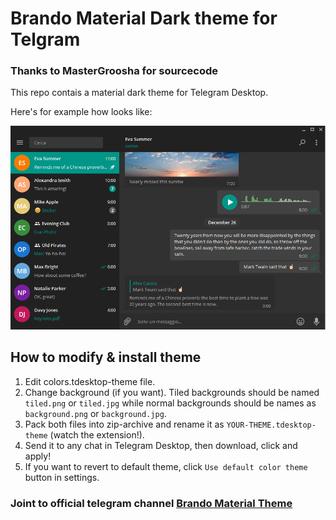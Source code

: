 # Brando Material Dark theme for Telgram
### Thanks to MasterGroosha for sourcecode

This repo contais a material dark theme for Telegram Desktop.

Here's for example how looks like:



![Brando Material Dark](https://github.com/Remeic/Brando-Telegram-Theme/blob/master/preview.png)


## How to modify & install theme

1) Edit colors.tdesktop-theme file.  
2) Change background (if you want). Tiled backgrounds should be named `tiled.png` or `tiled.jpg` while normal backgrounds should be names as `background.png` or `background.jpg`.  
3) Pack both files into zip-archive and rename it as `YOUR-THEME.tdesktop-theme` (watch the extension!).  
4) Send it to any chat in Telegram Desktop, then download, click and apply!  
5) If you want to revert to default theme, click `Use default color theme` button in settings.  

### Joint to official telegram channel [Brando Material Theme](https://t.me/BrandoTheme)
